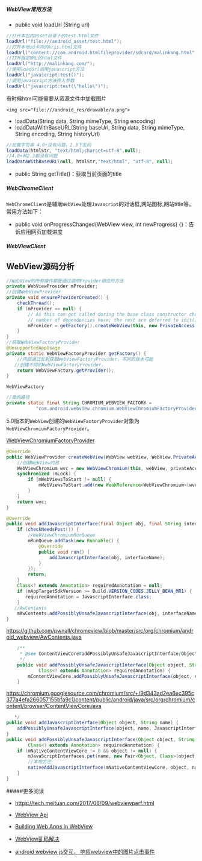 

##### WebView常用方法
* public void loadUrl (String url)
```java
//打开本包内asset目录下的test.html文件
loadUrl("file:///android_asset/test.html");
//打开本地sd卡内的kris.html文件
loadUrl("content://com.android.htmlfileprovider/sdcard/malinkang.html");
//打开指定URL的html文件
loadUrl("http://malinkang.com/");
//使用loadUrl调用javascript方法
loadUrl("javascript:test()");
//调用javascript方法传入参数
loadUrl("javascript:test(\"hello\")");
```
有时候html可能需要从资源文件中加载图片
```
<img src="file:///android_res/drawable/a.png">
```
* loadData(String data, String mimeType, String encoding)
* loadDataWithBaseURL(String baseUrl, String data, String mimeType, String encoding, String historyUrl)

```java
//加载字符串 4.0+没有问题，2.3下乱码
loadData(htmlStr, "text/html;charset=utf-8",null);
//4.0+和2.3都没有问题
loadDataWithBaseURL(null, htmlStr,"text/html", "utf-8", null);
```
* public String getTitle()：获取当前页面的title

##### WebChromeClient

`WebChromeClient`是辅助`WebView`处理`Javascript`的对话框,网站图标,网站title等。常用方法如下：

* public void onProgressChanged(WebView view, int newProgress) {}：告诉应用网页加载进度

##### WebViewClient





## WebView源码分析

```java
//WebView的所有操作都是通过调用Provider相应的方法
private WebViewProvider mProvider;
//创建WebViewProvider
private void ensureProviderCreated() {
    checkThread();
    if (mProvider == null) {
        // As this can get called during the base class constructor chain, pass the minimum
        // number of dependencies here; the rest are deferred to init().
        mProvider = getFactory().createWebView(this, new PrivateAccess());
    }
}
//获取WebViewFactoryProvider
@UnsupportedAppUsage
private static WebViewFactoryProvider getFactory() {
    //内部通过反射获取WebViewFactoryProvider，不同的版本可能
   //创建不同的WebViewFactoryProvider，
    return WebViewFactory.getProvider();
}

```

`WebViewFactory`

```java
//类的路径
private static final String CHROMIUM_WEBVIEW_FACTORY =
           "com.android.webview.chromium.WebViewChromiumFactoryProviderForQ";

```

5.0版本的`WebView`创建的`WebViewFactoryProvider`对象为`WebViewChromiumFactoryProvider`。

[WebViewChromiumFactoryProvider](https://android.googlesource.com/platform/frameworks/webview/+/refs/heads/lollipop-dev/chromium/java/com/android/webview/chromium/WebViewChromiumFactoryProvider.java)

```java
@Override
public WebViewProvider createWebView(WebView webView, WebView.PrivateAccess privateAccess) {
    //创建WebView内核
    WebViewChromium wvc = new WebViewChromium(this, webView, privateAccess);
    synchronized (mLock) {
        if (mWebViewsToStart != null) {
            mWebViewsToStart.add(new WeakReference<WebViewChromium>(wvc));
        }
    }
    return wvc;
}
```



```java
@Override
public void addJavascriptInterface(final Object obj, final String interfaceName) {
    if (checkNeedsPost()) {
        //WebViewChromiumRunQueue
        mRunQueue.addTask(new Runnable() {
            @Override
            public void run() {
                addJavascriptInterface(obj, interfaceName);
            }
        });
        return;
    }
    Class<? extends Annotation> requiredAnnotation = null;
    if (mAppTargetSdkVersion >= Build.VERSION_CODES.JELLY_BEAN_MR1) {
       requiredAnnotation = JavascriptInterface.class;
    }
   //AwContents
    mAwContents.addPossiblyUnsafeJavascriptInterface(obj, interfaceName, requiredAnnotation);
}
```

https://github.com/pwnall/chromeview/blob/master/src/org/chromium/android_webview/AwContents.java

```java
    /**
     * @see ContentViewCore#addPossiblyUnsafeJavascriptInterface(Object, String, Class)
     */
    public void addPossiblyUnsafeJavascriptInterface(Object object, String name,
            Class<? extends Annotation> requiredAnnotation) {
        mContentViewCore.addPossiblyUnsafeJavascriptInterface(object, name, requiredAnnotation);
    }

```

https://chromium.googlesource.com/chromium/src/+/9d343ad2ea6ec395c377a4efa266057155bfa9c1/content/public/android/java/src/org/chromium/content/browser/ContentViewCore.java

```java
   */
public void addJavascriptInterface(Object object, String name) {
    addPossiblyUnsafeJavascriptInterface(object, name, JavascriptInterface.class);
}
public void addPossiblyUnsafeJavascriptInterface(Object object, String name,
        Class<? extends Annotation> requiredAnnotation) {
    if (mNativeContentViewCore != 0 && object != null) {
        mJavaScriptInterfaces.put(name, new Pair<Object, Class>(object, requiredAnnotation));
        //本地方法
        nativeAddJavascriptInterface(mNativeContentViewCore, object, name, requiredAnnotation);
    }
}
```



#####更多阅读

* https://tech.meituan.com/2017/06/09/webviewperf.html

* [WebView Api](http://developer.android.com/reference/android/webkit/WebView.html)
* [Building Web Apps in WebView](http://developer.android.com/guide/webapps/webview.html)
* [WebView乱码解决](http://stackoverflow.com/questions/3961589/android-webview-and-loaddata)
* [android webview js交互， 响应webview中的图片点击事件](http://blog.csdn.net/wangtingshuai/article/details/8635787)
